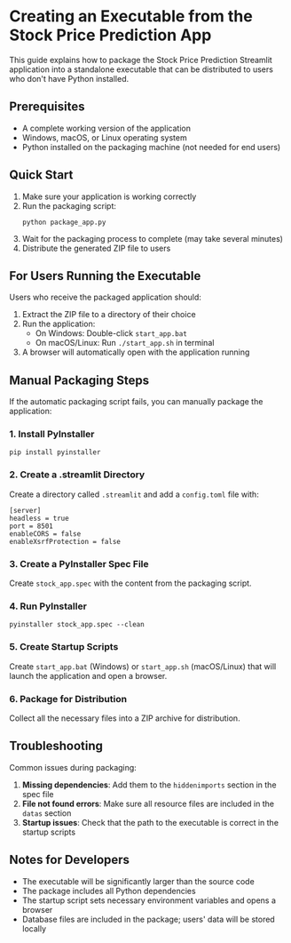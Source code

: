 # Creating an Executable from the Stock Price Prediction App

This guide explains how to package the Stock Price Prediction Streamlit application into a standalone executable that can be distributed to users who don't have Python installed.

## Prerequisites

- A complete working version of the application
- Windows, macOS, or Linux operating system
- Python installed on the packaging machine (not needed for end users)

## Quick Start

1. Make sure your application is working correctly
2. Run the packaging script:
   ```
   python package_app.py
   ```
3. Wait for the packaging process to complete (may take several minutes)
4. Distribute the generated ZIP file to users

## For Users Running the Executable

Users who receive the packaged application should:

1. Extract the ZIP file to a directory of their choice
2. Run the application:
   - On Windows: Double-click `start_app.bat`
   - On macOS/Linux: Run `./start_app.sh` in terminal
3. A browser will automatically open with the application running

## Manual Packaging Steps

If the automatic packaging script fails, you can manually package the application:

### 1. Install PyInstaller

```
pip install pyinstaller
```

### 2. Create a .streamlit Directory

Create a directory called `.streamlit` and add a `config.toml` file with:

```
[server]
headless = true
port = 8501
enableCORS = false
enableXsrfProtection = false
```

### 3. Create a PyInstaller Spec File

Create `stock_app.spec` with the content from the packaging script.

### 4. Run PyInstaller

```
pyinstaller stock_app.spec --clean
```

### 5. Create Startup Scripts

Create `start_app.bat` (Windows) or `start_app.sh` (macOS/Linux) that will launch the application and open a browser.

### 6. Package for Distribution

Collect all the necessary files into a ZIP archive for distribution.

## Troubleshooting

Common issues during packaging:

1. **Missing dependencies**: Add them to the `hiddenimports` section in the spec file
2. **File not found errors**: Make sure all resource files are included in the `datas` section
3. **Startup issues**: Check that the path to the executable is correct in the startup scripts

## Notes for Developers

- The executable will be significantly larger than the source code
- The package includes all Python dependencies
- The startup script sets necessary environment variables and opens a browser
- Database files are included in the package; users' data will be stored locally